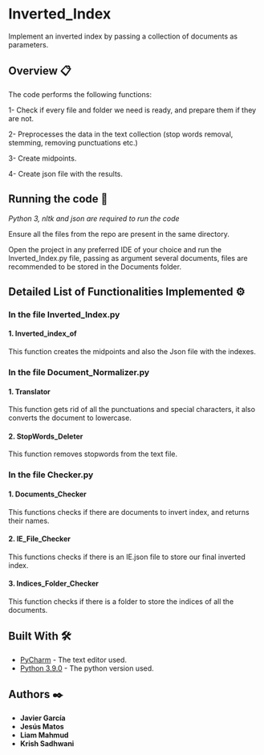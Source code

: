 # Inverted_Index
Implement an inverted index by passing a collection of documents as parameters.
## Overview 📋
The code performs the following functions:

1- Check if every file and folder we need is ready, and prepare them if they are not.

2- Preprocesses the data in the text collection (stop words removal, stemming, removing punctuations etc.)

3- Create midpoints.

4- Create json file with the results.

## Running the code 🔧
*Python 3, nltk and json are required to run the code*

Ensure all the files from the repo are present in the same directory.

Open the project in any preferred IDE of your choice and run the Inverted_Index.py file, passing as argument several documents, files are recommended to be stored in the Documents folder.

## Detailed List of Functionalities Implemented ⚙️
### In the file Inverted_Index.py
#### 1. Inverted_index_of
This function creates the midpoints and also the Json file with the indexes.
### In the file Document_Normalizer.py
#### 1. Translator
This function gets rid of all the punctuations and special characters,
    it also converts the document to lowercase.
#### 2. StopWords_Deleter
This function removes stopwords from the text file.
### In the file Checker.py
#### 1. Documents_Checker
This functions checks if there are documents to invert index, and returns their names.
#### 2. IE_File_Checker
This functions checks if there is an IE.json file to store our final inverted index.
#### 3. Indices_Folder_Checker
This function checks if there is a folder to store the indices of all the documents.

## Built With 🛠️

* [PyCharm](https://www.jetbrains.com/es-es/pycharm/) - The text editor used.
* [Python 3.9.0](https://www.python.org/downloads/release/python-390/) - The python version used.
## Authors ✒️
* **Javier García**
* **Jesús Matos**
* **Liam Mahmud**
* **Krish Sadhwani**

